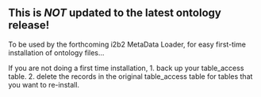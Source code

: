 ## This is *NOT* updated to the latest ontology release!

To be used by the forthcoming i2b2 MetaData Loader, for easy first-time installation of ontology files...

If you are not doing a first time installation,
	1. back up your table_access table.
	2. delete the records in the original table_access table for tables that you want to re-install.



